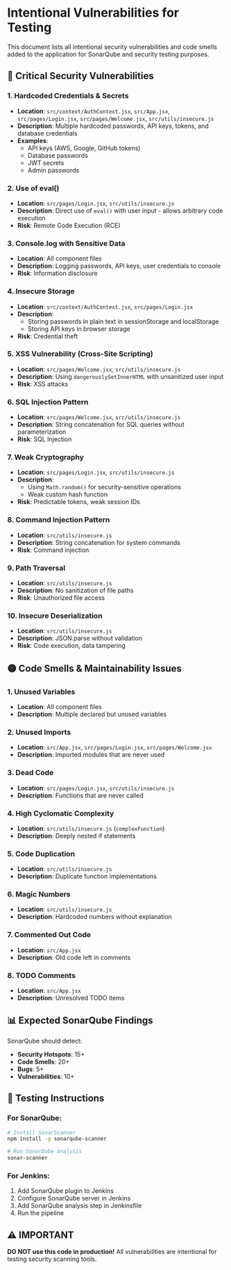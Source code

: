 # Intentional Vulnerabilities for Testing

This document lists all intentional security vulnerabilities and code smells added to the application for SonarQube and security testing purposes.

## 🔴 Critical Security Vulnerabilities

### 1. **Hardcoded Credentials & Secrets**
- **Location**: `src/context/AuthContext.jsx`, `src/App.jsx`, `src/pages/Login.jsx`, `src/pages/Welcome.jsx`, `src/utils/insecure.js`
- **Description**: Multiple hardcoded passwords, API keys, tokens, and database credentials
- **Examples**:
  - API keys (AWS, Google, GitHub tokens)
  - Database passwords
  - JWT secrets
  - Admin passwords

### 2. **Use of eval()**
- **Location**: `src/pages/Login.jsx`, `src/utils/insecure.js`
- **Description**: Direct use of `eval()` with user input - allows arbitrary code execution
- **Risk**: Remote Code Execution (RCE)

### 3. **Console.log with Sensitive Data**
- **Location**: All component files
- **Description**: Logging passwords, API keys, user credentials to console
- **Risk**: Information disclosure

### 4. **Insecure Storage**
- **Location**: `src/context/AuthContext.jsx`, `src/pages/Login.jsx`
- **Description**: 
  - Storing passwords in plain text in sessionStorage and localStorage
  - Storing API keys in browser storage
- **Risk**: Credential theft

### 5. **XSS Vulnerability (Cross-Site Scripting)**
- **Location**: `src/pages/Welcome.jsx`, `src/utils/insecure.js`
- **Description**: Using `dangerouslySetInnerHTML` with unsanitized user input
- **Risk**: XSS attacks

### 6. **SQL Injection Pattern**
- **Location**: `src/pages/Welcome.jsx`, `src/utils/insecure.js`
- **Description**: String concatenation for SQL queries without parameterization
- **Risk**: SQL Injection

### 7. **Weak Cryptography**
- **Location**: `src/pages/Login.jsx`, `src/utils/insecure.js`
- **Description**:
  - Using `Math.random()` for security-sensitive operations
  - Weak custom hash function
- **Risk**: Predictable tokens, weak session IDs

### 8. **Command Injection Pattern**
- **Location**: `src/utils/insecure.js`
- **Description**: String concatenation for system commands
- **Risk**: Command injection

### 9. **Path Traversal**
- **Location**: `src/utils/insecure.js`
- **Description**: No sanitization of file paths
- **Risk**: Unauthorized file access

### 10. **Insecure Deserialization**
- **Location**: `src/utils/insecure.js`
- **Description**: JSON.parse without validation
- **Risk**: Code execution, data tampering

## 🟡 Code Smells & Maintainability Issues

### 1. **Unused Variables**
- **Location**: All component files
- **Description**: Multiple declared but unused variables

### 2. **Unused Imports**
- **Location**: `src/App.jsx`, `src/pages/Login.jsx`, `src/pages/Welcome.jsx`
- **Description**: Imported modules that are never used

### 3. **Dead Code**
- **Location**: `src/pages/Login.jsx`, `src/utils/insecure.js`
- **Description**: Functions that are never called

### 4. **High Cyclomatic Complexity**
- **Location**: `src/utils/insecure.js` (`complexFunction`)
- **Description**: Deeply nested if statements

### 5. **Code Duplication**
- **Location**: `src/utils/insecure.js`
- **Description**: Duplicate function implementations

### 6. **Magic Numbers**
- **Location**: `src/utils/insecure.js`
- **Description**: Hardcoded numbers without explanation

### 7. **Commented Out Code**
- **Location**: `src/App.jsx`
- **Description**: Old code left in comments

### 8. **TODO Comments**
- **Location**: `src/App.jsx`
- **Description**: Unresolved TODO items

## 📊 Expected SonarQube Findings

SonarQube should detect:
- **Security Hotspots**: 15+
- **Code Smells**: 20+
- **Bugs**: 5+
- **Vulnerabilities**: 10+

## 🎯 Testing Instructions

### For SonarQube:
```bash
# Install SonarScanner
npm install -g sonarqube-scanner

# Run SonarQube analysis
sonar-scanner
```

### For Jenkins:
1. Add SonarQube plugin to Jenkins
2. Configure SonarQube server in Jenkins
3. Add SonarQube analysis step in Jenkinsfile
4. Run the pipeline

## ⚠️ IMPORTANT

**DO NOT use this code in production!** All vulnerabilities are intentional for testing security scanning tools.

